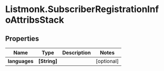 # Listmonk.SubscriberRegistrationInfoAttribsStack

## Properties

Name | Type | Description | Notes
------------ | ------------- | ------------- | -------------
**languages** | **[String]** |  | [optional] 


